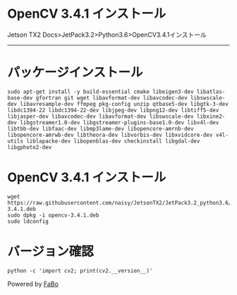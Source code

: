 # OpenCV 3.4.1 インストール
Jetson TX2 Docs>JetPack3.2>Python3.6>OpenCV3.4.1インストール
<hr>

# パッケージインストール
```
sudo apt-get install -y build-essential cmake libeigen3-dev libatlas-base-dev gfortran git wget libavformat-dev libavcodec-dev libswscale-dev libavresample-dev ffmpeg pkg-config unzip qtbase5-dev libgtk-3-dev libdc1394-22 libdc1394-22-dev libjpeg-dev libpng12-dev libtiff5-dev libjasper-dev libavcodec-dev libavformat-dev libswscale-dev libxine2-dev libgstreamer1.0-dev libgstreamer-plugins-base1.0-dev libv4l-dev libtbb-dev libfaac-dev libmp3lame-dev libopencore-amrnb-dev libopencore-amrwb-dev libtheora-dev libvorbis-dev libxvidcore-dev v4l-utils liblapacke-dev libopenblas-dev checkinstall libgdal-dev libgphoto2-dev
```

# OpenCV 3.4.1 インストール
```
wget https://raw.githubusercontent.com/naisy/JetsonTX2/JetPack3.2_python3.6/JetPack3.2/python3.6/binary/opencv-3.4.1.deb
sudo dpkg -i opencv-3.4.1.deb
sudo ldconfig
```

# バージョン確認
```
python -c 'import cv2; print(cv2.__version__)'
```


Powered by [FaBo](http://www.fabo.io)